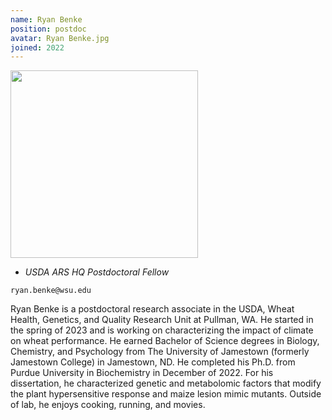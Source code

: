 ```yaml
---
name: Ryan Benke
position: postdoc
avatar: Ryan Benke.jpg
joined: 2022
---
```


<img width="300" src="{{site.baseurl}}/images/people/{{page.avatar}}" data-action="zoom">

- _USDA ARS HQ Postdoctoral Fellow_<br>

<i class="fa fa-envelope-o"></i> `ryan.benke@wsu.edu`

Ryan Benke is a postdoctoral research associate in the USDA, Wheat Health, Genetics, and Quality Research Unit at Pullman, WA. He started in the spring of 2023 and is working on characterizing the impact of climate on wheat performance. He earned Bachelor of Science degrees in Biology, Chemistry, and Psychology from The University of Jamestown (formerly Jamestown College) in Jamestown, ND. He completed his Ph.D. from Purdue University in Biochemistry in December of 2022. For his dissertation, he characterized genetic and metabolomic factors that modify the plant hypersensitive response and maize lesion mimic mutants. Outside of lab, he enjoys cooking, running, and movies.